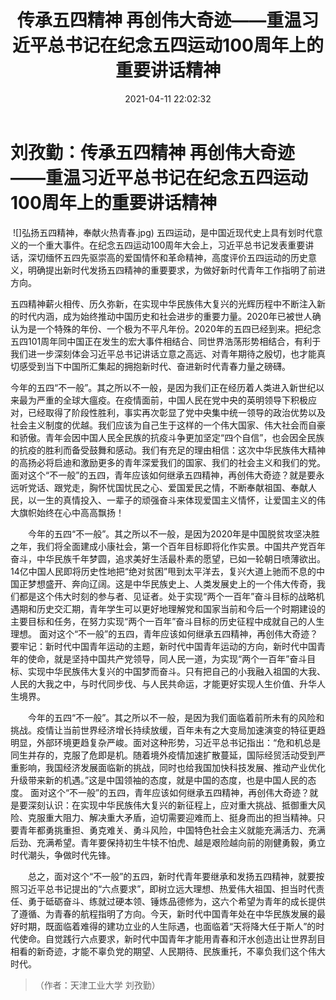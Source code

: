 ﻿---
title: 传承五四精神 再创伟大奇迹——重温习近平总书记在纪念五四运动100周年上的重要讲话精神
date: 2021-04-11 22:02:32
tags:
- 五四精神
- 习近平总书记
- 五四运动
- 抗疫斗争
categories:
- 五四精神内涵
- 五四精神传承
- 五四精神发展
cover: https://static.tree-diagram.site/images/20210513235652.jpg
---

# 刘孜勤：传承五四精神 再创伟大奇迹——重温习近平总书记在纪念五四运动100周年上的重要讲话精神
​		![]弘扬五四精神，奉献火热青春.jpg)
                                五四运动，是中国近现代史上具有划时代意义的一个重大事件。在纪念五四运动100周年大会上，习近平总书记发表重要讲话，深切缅怀五四先驱崇高的爱国情怀和革命精神，高度评价五四运动的历史意义，明确提出新时代发扬五四精神的重要要求，为做好新时代青年工作指明了前进方向。

五四精神薪火相传、历久弥新，在实现中华民族伟大复兴的光辉历程中不断注入新的时代内涵，成为始终推动中国历史和社会进步的重要力量。2020年已被世人确认为是一个特殊的年份、一个极为不平凡年份。2020年的五四已经到来。把纪念五四101周年同中国正在发生的宏大事件相结合、同世界浩荡形势相结合，有利于我们进一步深刻体会习近平总书记讲话立意之高远、对青年期待之殷切，也才能真切感受到当下中国所汇集起的拥抱新时代、奋进新时代青春力量之磅礴。

今年的五四“不一般”。其之所以不一般，是因为我们正在经历着人类进入新世纪以来最为严重的全球大瘟疫。在疫情面前，中国人民在党中央的英明领导下积极应对，已经取得了阶段性胜利，事实再次彰显了党中央集中统一领导的政治优势以及社会主义制度的优越。我们应该为自己生于这样的一个伟大国家、伟大社会而自豪和骄傲。青年会因中国人民全民族的抗疫斗争更加坚定“四个自信”，也会因全民族的抗疫的胜利而备受鼓舞和感动。我们有充足的理由相信：这次中华民族伟大精神的高扬必将启迪和激励更多的青年深爱我们的国家、我们的社会主义和我们的党。
面对这个“不一般”的五四，青年应该如何继承五四精神，再创伟大奇迹？就是要永远听党话、跟党走，胸怀忧国忧民之心、爱国爱民之情，不断奉献祖国、奉献人民，以一生的真情投入、一辈子的顽强奋斗来体现爱国主义情怀，让爱国主义的伟大旗帜始终在心中高高飘扬！

　　今年的五四“不一般”。其之所以不一般，是因为2020年是中国脱贫攻坚决胜之年，我们将全面建成小康社会，第一个百年目标即将化作实景。中国共产党百年奋斗，中华民族千年梦圆，追求美好生活最朴素的愿望，已如一轮朝日喷薄欲出。14亿中国人民即将历史性地把“绝对贫困”甩到太平洋去，复兴大道上驰而不息的中国正梦想盛开、奔向辽阔。这是中华民族史上、人类发展史上的一个伟大传奇，我们都是这个伟大时刻的参与者、见证者。处于实现“两个一百年”奋斗目标的战略机遇期和历史交汇期，青年学生可以更好地理解党和国家当前和今后一个时期建设的主要目标和任务，在努力实现“两个一百年”奋斗目标的历史征程中成就自己的人生理想。
面对这个“不一般”的五四，青年应该如何继承五四精神，再创伟大奇迹？要牢记：新时代中国青年运动的主题，新时代中国青年运动的方向，新时代中国青年的使命，就是坚持中国共产党领导，同人民一道，为实现“两个一百年”奋斗目标、实现中华民族伟大复兴的中国梦而奋斗。只有把自己的小我融入祖国的大我、人民的大我之中，与时代同步伐、与人民共命运，才能更好实现人生价值、升华人生境界。

　　今年的五四“不一般”。其之所以不一般，是因为我们面临着前所未有的风险和挑战。疫情让当前世界经济增长持续放缓，百年未有之大变局加速演变的特征更趋明显，外部环境更趋复杂严峻。面对这种形势，习近平总书记指出：“危和机总是同生并存的，克服了危即是机。随着境外疫情加速扩散蔓延，国际经贸活动受到严重影响，我国经济发展面临新的挑战，同时也给我国加快科技发展、推动产业优化升级带来新的机遇。”这是中国领袖的态度，就是中国的态度，也是中国人民的态度。
面对这个“不一般”的五四，青年应该如何继承五四精神，再创伟大奇迹？就是要深刻认识：在实现中华民族伟大复兴的新征程上，应对重大挑战、抵御重大风险、克服重大阻力、解决重大矛盾，迫切需要迎难而上、挺身而出的担当精神。只要青年都勇挑重担、勇克难关、勇斗风险，中国特色社会主义就能充满活力、充满后劲、充满希望。青年要保持初生牛犊不怕虎、越是艰险越向前的刚健勇毅，勇立时代潮头，争做时代先锋。

　　总之，面对这个“不一般”的五四，新时代青年要继承和发扬五四精神，就要按照习近平总书记提出的“六点要求”，即树立远大理想、热爱伟大祖国、担当时代责任、勇于砥砺奋斗、练就过硬本领、锤炼品德修为，这六个希望为青年的成长提供了遵循、为青春的航程指明了方向。今天，新时代中国青年处在中华民族发展的最好时期，既面临着难得的建功立业的人生际遇，也面临着“天将降大任于斯人”的时代使命。自觉践行六点要求，新时代中国青年才能用青春和汗水创造出让世界刮目相看的新奇迹，才能不辜负党的期望、人民期待、民族重托，不辜负我们这个伟大时代。



> （作者：天津工业大学  刘孜勤）
